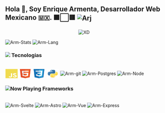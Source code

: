 ## Hola 👋, Soy Enrique Armenta, Desarrollador Web Mexicano 🇲🇽. 🟩⬜🟥 <img align="center" alt="Arj"  src="https://img.shields.io/github/followers/Enagarlol.svg?style=social&label=Follow&maxAge=2592000m">


<p align="center">
<img src="https://readme-typing-svg.herokuapp.com?font=Space+Mono&color=69d400&size=25&center=true&vCenter=true&lines=Desarrollador+Web+💻;🎮+Casual+Gamer"alt="XD">
</p>

<div >
<img align="center" alt="Arm-Stats" height="180em" src="https://github-readme-stats.vercel.app/api?username=Enagarlol&show_icons=true&theme=chartreuse-dark">
<img align="center" alt="Arm-Lang" height="180em"src="https://github-readme-stats.vercel.app/api/top-langs/?username=Enagarlol&layout=compact&show_icons=true&theme=chartreuse-dark">

</div>

### <img src="https://media.giphy.com/media/VgCDAzcKvsR6OM0uWg/giphy.gif" width="50"> Tecnologias
<div style="display: inline_block"><br>
  <img align="center" alt="Arm-Js" height="30" width="40" src="https://raw.githubusercontent.com/devicons/devicon/master/icons/javascript/javascript-plain.svg">
  <img align="center" alt="Arm-HTML" height="30" width="40" src="https://raw.githubusercontent.com/devicons/devicon/master/icons/html5/html5-original.svg">
  <img align="center" alt="Arm-CSS" height="30" width="40" src="https://raw.githubusercontent.com/devicons/devicon/master/icons/css3/css3-original.svg">
  <img align="center" alt="Arm-Python" height="30" width="40" src="https://raw.githubusercontent.com/devicons/devicon/master/icons/python/python-original.svg">
  <img align="center" alt="Arm-git" height="30" width="40" src="https://cdn.jsdelivr.net/gh/devicons/devicon/icons/git/git-original.svg" />
  <img align="center" alt="Arm-Postgres" height="30" width="40" src="https://cdn.jsdelivr.net/gh/devicons/devicon/icons/postgresql/postgresql-original.svg" />
  <img align="center" alt="Arm-Node" height="30" width="40" src="https://cdn.jsdelivr.net/gh/devicons/devicon/icons/nodejs/nodejs-original.svg" />
</div>


### <img src="https://github.com/mayankchaudhary26/Cool-Readme-ideas/raw/master/data/octocat/daftpunktocat-thomas.gif" height=50 alt="Now Playing"> Frameworks

<div style="display: inline_block"><br>
<img align="center" alt="Arm-Svelte" src="https://img.shields.io/badge/Svelte-4A4A55?style=for-the-badge&logo=svelte&logoColor=FF3E00" />
<img align="center" alt="Arm-Astro" src="https://img.shields.io/badge/Astro-FF5D01?logo=astro&logoColor=fff&style=for-the-badge" />
<img align="center" alt="Arm-Vue" src="https://img.shields.io/badge/Vue.js-35495E?style=for-the-badge&logo=vue.js&logoColor=4FC08D" />
<img align="center" alt="Arm-Express" src="https://img.shields.io/badge/Express.js-404D59?style=for-the-badge" />

</div>
